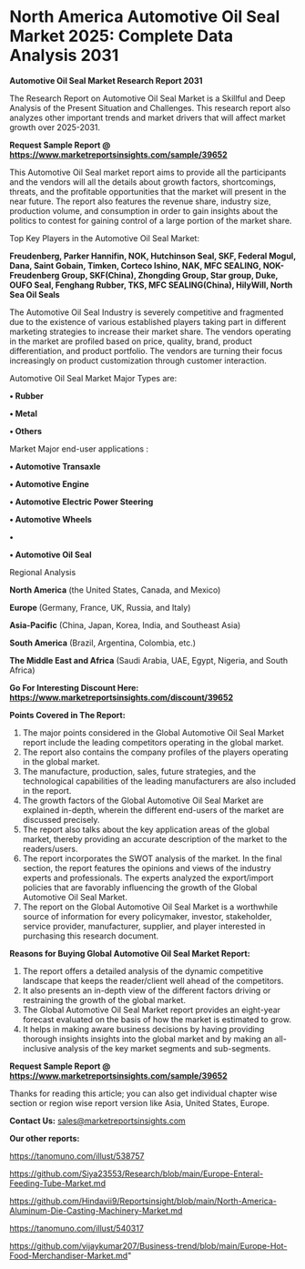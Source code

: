 # North America Automotive Oil Seal Market 2025: Complete Data Analysis 2031

<strong>Automotive Oil Seal Market Research Report 2031</strong>

The Research Report on Automotive Oil Seal Market is a Skillful and Deep Analysis of the Present Situation and Challenges. This research report also analyzes other important trends and market drivers that will affect market growth over 2025-2031.

<strong>Request Sample Report @ <a href=https://www.marketreportsinsights.com/sample/39652>https://www.marketreportsinsights.com/sample/39652</a></strong>

This Automotive Oil Seal market report aims to provide all the participants and the vendors will all the details about growth factors, shortcomings, threats, and the profitable opportunities that the market will present in the near future. The report also features the revenue share, industry size, production volume, and consumption in order to gain insights about the politics to contest for gaining control of a large portion of the market share.

Top Key Players in the Automotive Oil Seal Market:

<strong>Freudenberg, Parker Hannifin, NOK, Hutchinson Seal, SKF, Federal Mogul, Dana, Saint Gobain, Timken, Corteco Ishino, NAK, MFC SEALING, NOK-Freudenberg Group, SKF(China), Zhongding Group, Star group, Duke, OUFO Seal, Fenghang Rubber, TKS, MFC SEALING(China), HilyWill, North Sea Oil Seals</strong>

The Automotive Oil Seal Industry is severely competitive and fragmented due to the existence of various established players taking part in different marketing strategies to increase their market share. The vendors operating in the market are profiled based on price, quality, brand, product differentiation, and product portfolio. The vendors are turning their focus increasingly on product customization through customer interaction.

Automotive Oil Seal Market Major Types are:

<strong>•  Rubber

•  Metal

•  Others</strong>

Market Major end-user applications :

<strong>•  Automotive Transaxle

•  Automotive Engine

•  Automotive Electric Power Steering

•  Automotive Wheels

•  

•  Automotive Oil Seal</strong>

Regional Analysis

</u><strong><b>North America</b></strong> (the United States, Canada, and Mexico)

<strong><b>Europe </b></strong>(Germany, France, UK, Russia, and Italy)

<strong><b>Asia-Pacific</b></strong> (China, Japan, Korea, India, and Southeast Asia)

<strong><b>South America</b></strong> (Brazil, Argentina, Colombia, etc.)

<strong><b>The Middle East and Africa</b></strong> (Saudi Arabia, UAE, Egypt, Nigeria, and South Africa)

<strong>Go For Interesting Discount Here: <a href=https://www.marketreportsinsights.com/discount/39652>https://www.marketreportsinsights.com/discount/39652</a></strong>

<strong>Points Covered in The Report:</strong>
<ol>
  <li>The major points considered in the Global Automotive Oil Seal Market report include the leading competitors operating in the global market.</li>
  <li>The report also contains the company profiles of the players operating in the global market.</li>
  <li>The manufacture, production, sales, future strategies, and the technological capabilities of the leading manufacturers are also included in the report.</li>
  <li>The growth factors of the Global Automotive Oil Seal Market are explained in-depth, wherein the different end-users of the market are discussed precisely.</li>
  <li>The report also talks about the key application areas of the global market, thereby providing an accurate description of the market to the readers/users.</li>
  <li>The report incorporates the SWOT analysis of the market. In the final section, the report features the opinions and views of the industry experts and professionals. The experts analyzed the export/import policies that are favorably influencing the growth of the Global Automotive Oil Seal Market.</li>
  <li>The report on the Global Automotive Oil Seal Market is a worthwhile source of information for every policymaker, investor, stakeholder, service provider, manufacturer, supplier, and player interested in purchasing this research document.</li>
</ol>
<strong>Reasons for Buying Global Automotive Oil Seal Market Report:</strong>

<ol>
  <li>The report offers a detailed analysis of the dynamic competitive landscape that keeps the reader/client well ahead of the competitors.</li>
  <li>It also presents an in-depth view of the different factors driving or restraining the growth of the global market.</li>
  <li>The Global Automotive Oil Seal Market report provides an eight-year forecast evaluated on the basis of how the market is estimated to grow.</li>
  <li>It helps in making aware business decisions by having providing thorough insights insights into the global market and by making an all-inclusive analysis of the key market segments and sub-segments.</li>
</ol>
<strong>Request Sample Report @ <a href=https://www.marketreportsinsights.com/sample/39652>https://www.marketreportsinsights.com/sample/39652</a></strong>


Thanks for reading this article; you can also get individual chapter wise section or region wise report version like Asia, United States, Europe.

<strong>Contact Us:</strong>
sales@marketreportsinsights.com

<strong>Our other reports:</strong>

<a href=https://tanomuno.com/illust/538757>https://tanomuno.com/illust/538757</a>

<a href=https://github.com/Siya23553/Research/blob/main/Europe-Enteral-Feeding-Tube-Market.md>https://github.com/Siya23553/Research/blob/main/Europe-Enteral-Feeding-Tube-Market.md</a>

<a href=https://github.com/Hindavii9/Reportsinsight/blob/main/North-America-Aluminum-Die-Casting-Machinery-Market.md>https://github.com/Hindavii9/Reportsinsight/blob/main/North-America-Aluminum-Die-Casting-Machinery-Market.md</a>

<a href=https://tanomuno.com/illust/540317>https://tanomuno.com/illust/540317</a>

<a href=https://github.com/vijaykumar207/Business-trend/blob/main/Europe-Hot-Food-Merchandiser-Market.md>https://github.com/vijaykumar207/Business-trend/blob/main/Europe-Hot-Food-Merchandiser-Market.md</a>"
